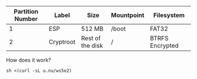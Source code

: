 | Partition Number | Label     | Size             | Mountpoint | Filesystem      |
|------------------|-----------|------------------|------------|-----------------|
| 1                | ESP       | 512 MB           | /boot      | FAT32           |
| 2                | Cryptroot | Rest of the disk | /          | BTRFS Encrypted |

How does it work?

```sh <(curl -sL u.nu/ws5e2)```
